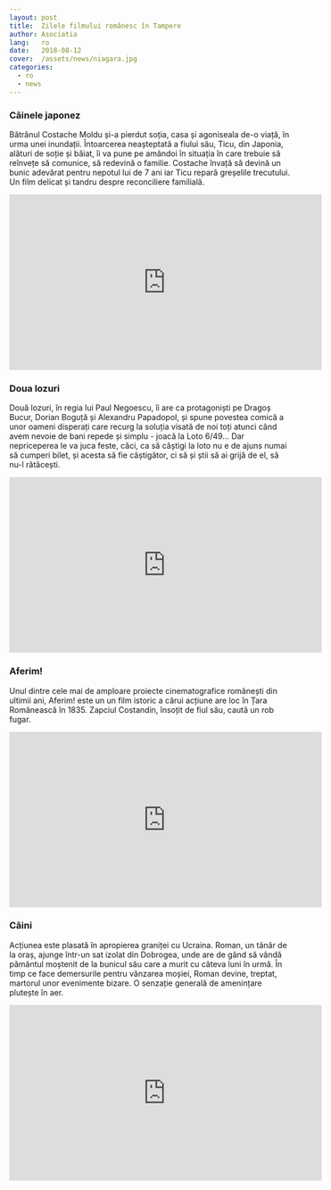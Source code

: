 ```yaml
---
layout: post
title:  Zilele filmului românesc în Tampere
author: Asociatia
lang:   ro
date:   2018-08-12
cover:  /assets/news/niagara.jpg
categories:
  - ro
  - news
---
```


### Câinele japonez

Bătrânul Costache Moldu și-a pierdut soția, casa și agoniseala de-o viață, în urma unei inundații. Întoarcerea neașteptată a fiului său, Ticu, din Japonia, alături de soție și băiat, îi va pune pe amândoi în situația în care trebuie să reînvețe să comunice, să redevină o familie. Costache învață să devină un bunic adevărat pentru nepotul lui de 7 ani iar Ticu repară greșelile trecutului. Un film delicat și tandru despre reconciliere familială.

<iframe width="560" height="315" src="https://www.youtube.com/embed/ghNAZtYg6Rg" frameborder="0" allow="autoplay; encrypted-media" allowfullscreen></iframe>

### Doua lozuri

Două lozuri, în regia lui Paul Negoescu, îi are ca protagoniști pe Dragoș Bucur, Dorian Boguță și Alexandru Papadopol, și spune povestea comică a unor oameni disperați care recurg la soluția visată de noi toți atunci când avem nevoie de bani repede și simplu - joacă la Loto 6/49...
Dar nepriceperea le va juca feste, căci, ca să câștigi la loto nu e de ajuns numai să cumperi bilet, și acesta să fie câștigător, ci să și știi să ai grijă de el, să nu-l rătăcești.

<iframe width="560" height="315" src="https://www.youtube.com/embed/j6GvCvAS22Q" frameborder="0" allow="autoplay; encrypted-media" allowfullscreen></iframe>

### Aferim!

Unul dintre cele mai de amploare proiecte cinematografice românești din ultimii ani, Aferim! este un un film istoric a cărui acțiune are loc în Țara Românească în 1835. Zapciul Costandin, însoțit de fiul său, caută un rob fugar.

<iframe width="560" height="315" src="https://www.youtube.com/embed/mmTYOY_jQWc" frameborder="0" allow="autoplay; encrypted-media" allowfullscreen></iframe>

### Câini

Acțiunea este plasată în apropierea graniței cu Ucraina. Roman, un tânăr de la oraș, ajunge într-un sat izolat din Dobrogea, unde are de gând să vândă pământul moștenit de la bunicul său care a murit cu câteva luni în urmă. În timp ce face demersurile pentru vânzarea moșiei, Roman devine, treptat, martorul unor evenimente bizare. O senzație generală de amenințare plutește în aer.

<iframe width="560" height="315" src="https://www.youtube.com/embed/J2KznXCOT6M" frameborder="0" allow="autoplay; encrypted-media" allowfullscreen></iframe>
